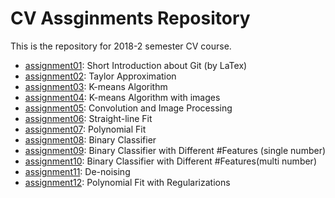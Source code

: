 # CV Assginments Repository

This is the repository for 2018-2 semester CV course.

- [assignment01](./assignment01/): Short Introduction
about Git (by LaTex)
- [assignment02](./assignment02/): Taylor Approximation
- [assignment03](./assignment03/): K-means Algorithm
- [assignment04](./assignment04/): K-means Algorithm with images
- [assignment05](./assignment05/): Convolution and Image Processing
- [assignment06](./assignment06/): Straight-line Fit
- [assignment07](./assignment07/): Polynomial Fit
- [assignment08](./assignment08/): Binary Classifier
- [assignment09](./assignment09/): Binary Classifier with Different #Features
  (single number)
- [assignment10](./assignment10/): Binary Classifier with Different
  #Features(multi number)
- [assignment11](./assignment11/): De-noising
- [assignment12](./assignment12/): Polynomial Fit with Regularizations
